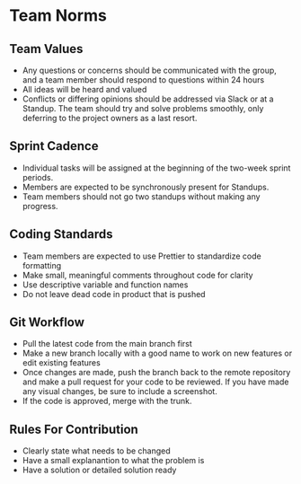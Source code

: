 # Team Norms
## Team Values
* Any questions or concerns should be communicated with the group, and a team member should respond to questions within 24 hours
* All ideas will be heard and valued
* Conflicts or differing opinions should be addressed via Slack or at a Standup. The team should try and solve problems smoothly, only deferring to the project owners as a last resort.
## Sprint Cadence
* Individual tasks will be assigned at the beginning of the two-week sprint periods.
* Members are expected to be synchronously present for Standups.
* Team members should not go two standups without making any progress.
## Coding Standards
* Team members are expected to use Prettier to standardize code formatting
* Make small, meaningful comments throughout code for clarity
* Use descriptive variable and function names
* Do not leave dead code in product that is pushed
## Git Workflow
* Pull the latest code from the main branch first
* Make a new branch locally with a good name to work on new features or edit existing features
* Once changes are made, push the branch back to the remote repository and make a pull request for your code to be reviewed. If you have made any visual changes, be sure to include a screenshot.
* If the code is approved, merge with the trunk.
## Rules For Contribution
* Clearly state what needs to be changed
* Have a small explanantion to what the problem is 
* Have a solution or detailed solution ready
